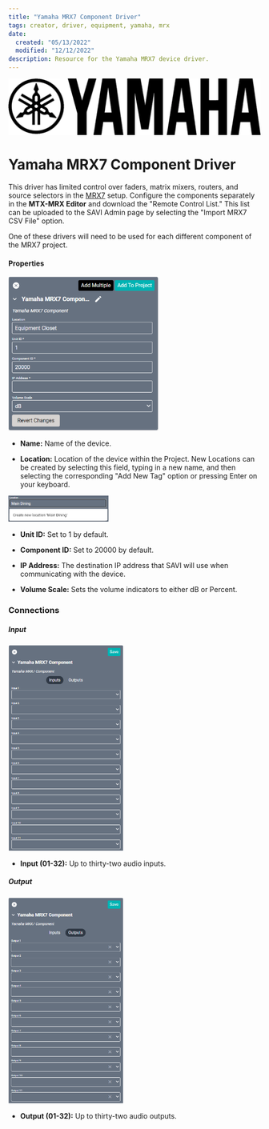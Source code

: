 ```yaml
---
title: "Yamaha MRX7 Component Driver"
tags: creator, driver, equipment, yamaha, mrx
date:
  created: "05/13/2022"
  modified: "12/12/2022"
description: Resource for the Yamaha MRX7 device driver.
---
```


<div style="text-align: center">

<a href="../../../Assets/Knowledge-Base/Creator/Drivers/Logos/yamaha-logo.png">
  <img src="../../../Assets/Knowledge-Base/Creator/Drivers/Logos/yamaha-logo.png" alt="Yamaha Logo" width="700" height="">
</a>
</div>

# Yamaha MRX7 Component Driver
This driver has limited control over faders, matrix mixers, routers, and source selectors in the [MRX7](https://usa.yamaha.com/products/proaudio/processors/mrx7-d/index.html) setup. Configure the components separately in the **MTX-MRX Editor** and download the "Remote Control List." This list can be uploaded to the SAVI Admin page by selecting the "Import MRX7 CSV File" option. 

One of these drivers will need to be used for each different component of the MRX7 project. 


#### Properties
<a href="../../../Assets/Knowledge-Base/Creator/Drivers/yamaha-mrx7-component.png">
  <img src="../../../Assets/Knowledge-Base/Creator/Drivers/yamaha-mrx7-component.png" alt="Yamaha MRX7 Component configuration" width="300" height="">
</a>

* **Name:** Name of the device.

* **Location:** Location of the device within the Project. New Locations can be created by selecting this field, typing in a new name, and then selecting the corresponding "Add New Tag" option or pressing Enter on your keyboard.
<img src="../../../Assets/Knowledge-Base/Creator/Drivers/locations-add.png" alt="Adding Main Dining Tag to Location" width="200" height="">

* **Unit ID:** Set to 1 by default.

* **Component ID:** Set to 20000 by default.

* **IP Address:** The destination IP address that SAVI will use when communicating with the device.

* **Volume Scale:** Sets the volume indicators to either dB or Percent.


### Connections

##### Input
<a href="../../../Assets/Knowledge-Base/Creator/Drivers/yamaha-mrx7-component-connections-input.png">
  <img src="../../../Assets/Knowledge-Base/Creator/Drivers/yamaha-mrx7-component-connections-input.png" alt="Yamaha MRX7 Component input connections" width="230" height="">
</a>

* **Input (01-32):** Up to thirty-two audio inputs.

##### Output
<a href="../../../Assets/Knowledge-Base/Creator/Drivers/yamaha-mrx7-component-connections-output.png">
  <img src="../../../Assets/Knowledge-Base/Creator/Drivers/yamaha-mrx7-component-connections-output.png" alt="Yamaha MRX7 Component output connections" width="230" height="">
</a>


* **Output (01-32):** Up to thirty-two audio outputs.
